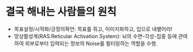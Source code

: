 # 결국 해내는 사람들의 원칙

- 목표설정/시작화/긍정의확언: 목표를 쥐고, 이미지화하고, 입으로 내뱉어라!  
- 망상활성계(RAS:Reticular Activation System): 뇌의 수면-각성-집중 등에 관여하여 외부로부터 입력되는 정보의 Noise를 필터링하는 역할을 수행.  

